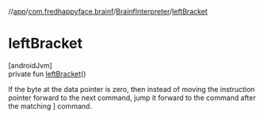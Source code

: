 //[app](../../../index.md)/[com.fredhappyface.brainf](../index.md)/[BrainfInterpreter](index.md)/[leftBracket](left-bracket.md)

# leftBracket

[androidJvm]\
private fun [leftBracket](left-bracket.md)()

If the byte at the data pointer is zero, then instead of moving the instruction pointer forward to the next command, jump it forward to the command after the matching ] command.
